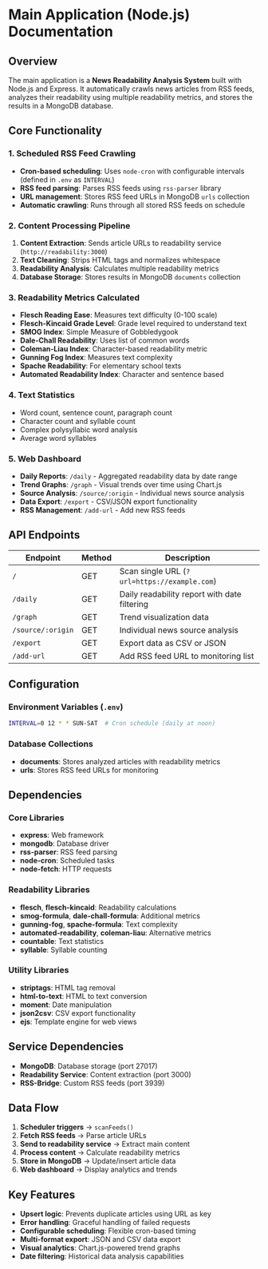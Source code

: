 # Main Application (Node.js) Documentation

## Overview
The main application is a **News Readability Analysis System** built with Node.js and Express. It automatically crawls news articles from RSS feeds, analyzes their readability using multiple readability metrics, and stores the results in a MongoDB database.

## Core Functionality

### 1. **Scheduled RSS Feed Crawling**
- **Cron-based scheduling**: Uses `node-cron` with configurable intervals (defined in `.env` as `INTERVAL`)
- **RSS feed parsing**: Parses RSS feeds using `rss-parser` library
- **URL management**: Stores RSS feed URLs in MongoDB `urls` collection
- **Automatic crawling**: Runs through all stored RSS feeds on schedule

### 2. **Content Processing Pipeline**
1. **Content Extraction**: Sends article URLs to readability service (`http://readability:3000`)
2. **Text Cleaning**: Strips HTML tags and normalizes whitespace
3. **Readability Analysis**: Calculates multiple readability metrics
4. **Database Storage**: Stores results in MongoDB `documents` collection

### 3. **Readability Metrics Calculated**
- **Flesch Reading Ease**: Measures text difficulty (0-100 scale)
- **Flesch-Kincaid Grade Level**: Grade level required to understand text
- **SMOG Index**: Simple Measure of Gobbledygook
- **Dale-Chall Readability**: Uses list of common words
- **Coleman-Liau Index**: Character-based readability metric
- **Gunning Fog Index**: Measures text complexity
- **Spache Readability**: For elementary school texts
- **Automated Readability Index**: Character and sentence based

### 4. **Text Statistics**
- Word count, sentence count, paragraph count
- Character count and syllable count
- Complex polysyllabic word analysis
- Average word syllables

### 5. **Web Dashboard**
- **Daily Reports**: `/daily` - Aggregated readability data by date range
- **Trend Graphs**: `/graph` - Visual trends over time using Chart.js
- **Source Analysis**: `/source/:origin` - Individual news source analysis
- **Data Export**: `/export` - CSV/JSON export functionality
- **RSS Management**: `/add-url` - Add new RSS feeds

## API Endpoints

| Endpoint | Method | Description |
|----------|--------|-------------|
| `/` | GET | Scan single URL (`?url=https://example.com`) |
| `/daily` | GET | Daily readability report with date filtering |
| `/graph` | GET | Trend visualization data |
| `/source/:origin` | GET | Individual news source analysis |
| `/export` | GET | Export data as CSV or JSON |
| `/add-url` | GET | Add RSS feed URL to monitoring list |

## Configuration

### Environment Variables (`.env`)
```bash
INTERVAL=0 12 * * SUN-SAT  # Cron schedule (daily at noon)
```

### Database Collections
- **documents**: Stores analyzed articles with readability metrics
- **urls**: Stores RSS feed URLs for monitoring

## Dependencies

### Core Libraries
- **express**: Web framework
- **mongodb**: Database driver
- **rss-parser**: RSS feed parsing
- **node-cron**: Scheduled tasks
- **node-fetch**: HTTP requests

### Readability Libraries
- **flesch**, **flesch-kincaid**: Readability calculations
- **smog-formula**, **dale-chall-formula**: Additional metrics
- **gunning-fog**, **spache-formula**: Text complexity
- **automated-readability**, **coleman-liau**: Alternative metrics
- **countable**: Text statistics
- **syllable**: Syllable counting

### Utility Libraries
- **striptags**: HTML tag removal
- **html-to-text**: HTML to text conversion
- **moment**: Date manipulation
- **json2csv**: CSV export functionality
- **ejs**: Template engine for web views

## Service Dependencies
- **MongoDB**: Database storage (port 27017)
- **Readability Service**: Content extraction (port 3000)
- **RSS-Bridge**: Custom RSS feeds (port 3939)

## Data Flow
1. **Scheduler triggers** → `scanFeeds()`
2. **Fetch RSS feeds** → Parse article URLs
3. **Send to readability service** → Extract main content
4. **Process content** → Calculate readability metrics
5. **Store in MongoDB** → Update/insert article data
6. **Web dashboard** → Display analytics and trends

## Key Features
- **Upsert logic**: Prevents duplicate articles using URL as key
- **Error handling**: Graceful handling of failed requests
- **Configurable scheduling**: Flexible cron-based timing
- **Multi-format export**: JSON and CSV data export
- **Visual analytics**: Chart.js-powered trend graphs
- **Date filtering**: Historical data analysis capabilities
